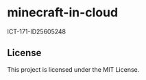 # minecraft-in-cloud
ICT-171-ID25605248





## License
This project is licensed under the MIT License.

